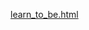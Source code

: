 [learn_to_be.html](https://s3.cn-north-1.amazonaws.com.cn/tws-upload/images/1550632895940-a7251dbb-5a2f-40cd-a91d-b2fb77cf48e8.html)